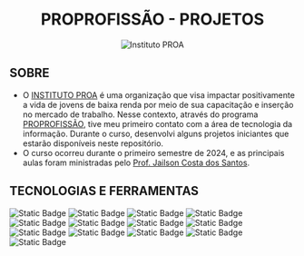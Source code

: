 <h1 align="center"><bold>PROPROFISSÃO - PROJETOS</bold></h1>
<p align="center">
        <img src="https://portal.proa.org.br/galeria/213/GALER/213216.png" alt="Instituto PROA" />
</p>
        
<h2>SOBRE</h2>
<div style="width: 100%;">
<ul style="text-align: left;">
        <li>O <a href="https://www.proa.org.br/">INSTITUTO PROA</a> é uma organização que visa impactar positivamente a vida de jovens de baixa renda por meio de sua capacitação e inserção no mercado de trabalho. Nesse contexto, através do programa <a href="https://www.proa.org.br/proprofissao/">PROPROFISSÃO</a>, tive meu primeiro contato com a área de tecnologia da informação. Durante o curso, desenvolvi alguns projetos iniciantes que estarão disponíveis neste repositório.</li>
        <li>O curso ocorreu durante o primeiro semestre de 2024, e as principais aulas foram ministradas pelo <a href="https://github.com/professorobama">Prof. Jailson Costa dos Santos</a>.</li>
</ul>
</div>
<div>
        <h2>TECNOLOGIAS E FERRAMENTAS</h2>
</div>

![Static Badge](https://img.shields.io/badge/JavaScript_-grey?style=for-the-badge&logo=JavaScript&logoSize=10)
![Static Badge](https://img.shields.io/badge/HTML_-grey?style=for-the-badge&logo=HTML5&logoSize=10)
![Static Badge](https://img.shields.io/badge/CSS_-grey?style=for-the-badge&logo=CSS3&logoSize=10)
![Static Badge](https://img.shields.io/badge/React_-grey?style=for-the-badge&logo=React&logoSize=10)
![Static Badge](https://img.shields.io/badge/Bootstrap_-grey?style=for-the-badge&logo=Bootstrap&logoSize=10)
![Static Badge](https://img.shields.io/badge/Git_-grey?style=for-the-badge&logo=Git&logoSize=10)
![Static Badge](https://img.shields.io/badge/Github_-grey?style=for-the-badge&logo=Github&logoSize=10)
![Static Badge](https://img.shields.io/badge/Visual%20Studio%20Code_-grey?style=for-the-badge&logo=visual%20studio%20code&logoSize=10)
![Static Badge](https://img.shields.io/badge/IntelliJ%20IDEA_-grey?style=for-the-badge&logo=IntelliJ%20IDEA&logoSize=10)
![Static Badge](https://img.shields.io/badge/MySQL_-grey?style=for-the-badge&logo=MySQL&logoSize=10)
![Static Badge](https://img.shields.io/badge/java_-grey?style=for-the-badge&logo=Java&logoColor=white&logoSize=10)
![Static Badge](https://img.shields.io/badge/Figma_-grey?style=for-the-badge&logo=Figma&logoSize=10)
![Static Badge](https://img.shields.io/badge/Trello_-grey?style=for-the-badge&logo=Trello&logoSize=10)











